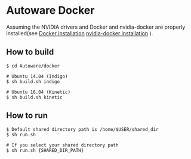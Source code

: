 # Autoware Docker
Assuming the NVIDIA drivers and Docker and nvidia-docker are properly installed(see [Docker installation](https://docs.docker.com/engine/installation/linux/docker-ce/ubuntu/) [nvidia-docker installation](https://github.com/NVIDIA/nvidia-docker) ).

## How to build
```
$ cd Autoware/docker

# Ubuntu 14.04 (Indigo)
$ sh build.sh indigo

# Ubuntu 16.04 (Kinetic)
$ sh build.sh kinetic
```

## How to run
```
$ Default shared directory path is /home/$USER/shared_dir
$ sh run.sh

# If you select your shared directory path
$ sh run.sh {SHARED_DIR_PATH}
```
